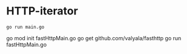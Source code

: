 # HTTP-iterator


```go run main.go```


go mod init fastHttpMain.go
go get github.com/valyala/fasthttp
go run fastHttpMain.go
